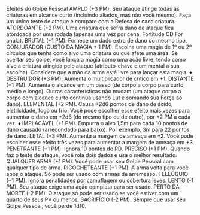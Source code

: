 Efeitos do Golpe Pessoal
AMPLO (+3 PM). Seu ataque atinge todas as criaturas em alcance curto (incluindo aliados, mas não você mesmo). Faça um único teste de ataque e compare com a Defesa de cada criatura.
ATORDOANTE (+2 PM). Uma criatura que sofra dano de ataque fica atordoada por uma rodada (apenas uma vez por cena; Fortitude CD For anula).
BRUTAL (+1 PM). Fornece um dado extra de dano do mesmo tipo.
CONJURADOR (CUSTO DA MAGIA + 1 PM). Escolha uma magia de 1º ou 2º círculos que tenha como alvo uma criatura ou que afete uma área. Se acertar seu golpe, você lança a magia como uma ação livre, tendo como alvo a criatura atingida pelo ataque (atributo-chave e um mental a sua escolha). Considere que a mão da arma está livre para lançar esta magia. ♦
DESTRUIDOR (+3 PM). Aumenta o multiplicador de crítico em +1.
DISTANTE (+1 PM). Aumenta o alcance em um passo (de corpo a corpo para curto, médio e longo). Outras características não mudam (um ataque corpo a corpo com alcance curto continua usando Lut e somando sua Força ao dano).
ELEMENTAL (+2 PM). Causa +2d6 pontos de dano de ácido, eletricidade, fogo ou frio. Você pode escolher esse efeito mais vezes para aumentar o dano em +2d6 (do mesmo tipo ou de outro), por +2 PM a cada vez. ♦
IMPLACÁVEL (+1 PM). Empurra o alvo 1,5m para cada 10 pontos de dano causado (arredondado para baixo). Por exemplo, 3m para 22 pontos de dano.
LETAL (+3 PM). Aumenta a margem de ameaça em +2. Você pode escolher esse efeito três vezes para aumentar a margem de ameaça em +3.
PENETRANTE (+1 PM). Ignora 10 pontos de RD.
PRECISO (+1 PM). Quando faz o teste de ataque, você rola dois dados e usa o melhor resultado.
QUALQUER ARMA (+1 PM). Você pode usar seu Golpe Pessoal com qualquer tipo de arma.
RICOCHETEANTE (+1 PM). A arma volta para você após o ataque. Só pode ser usado com armas de arremesso.
TELEÚGUIO (+1 PM). Ignora penalidades por camuflagem ou cobertura leves.
LENTO (-1 PM). Seu ataque exige uma ação completa para ser usado.
PERTO DA MORTE (-2 PM). O ataque só pode ser usado se você estiver com um quarto de seus PV ou menos.
SACRIFÍCIO (-2 PM). Sempre que usar seu Golpe Pessoal, você perde 1d10.